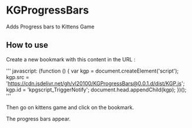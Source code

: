 # KGProgressBars

Adds Progress bars to Kittens Game

## How to use

Create a new bookmark with this content in the URL :

'''
javascript: (function () { var kgp = document.createElement('script'); kgp.src = 'https://cdn.jsdelivr.net/gh/vl20100/KGProgressBars@0.0.1.d/dist/KGP.js'; kgp.id = 'kpgscript_TriggerNotify'; document.head.appendChild(kgp); })();
'''

Then go on kittens game and click on the bookmark.

The progress bars appear.
